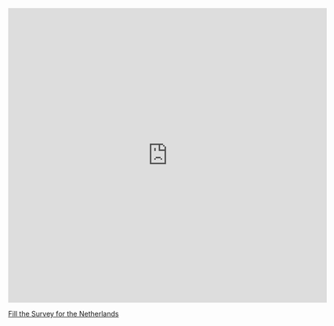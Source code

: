 


<iframe src="https://covid19.algolysis.com/grafana/d-solo/G_Aw4CrZk/coronasurveys?orgId=1&var-code=NE&var-country=Netherlands&from=1583350357211&to=1585942357211&panelId=10" width="650" height="600" frameborder="0"></iframe>

[Fill the Survey for the Netherlands](https://tinyurl.com/coronasurveysnetherlands)



